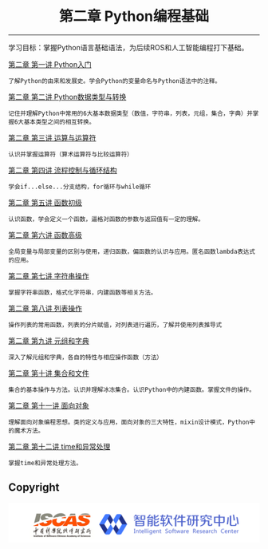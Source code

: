 # <center>第二章 Python编程基础</center>

---

学习目标：掌握Python语言基础语法，为后续ROS和人工智能编程打下基础。

[第二章 第一讲  Python入门](https://github.com/YunxiangLuo/ros/tree/master/chapter2/class1)

```
了解Python的由来和发展史。学会Python的变量命名与Python语法中的注释。
```

[第二章 第二讲  Python数据类型与转换](https://github.com/YunxiangLuo/ros/tree/master/chapter2/class2)

```
记住并理解Python中常用的6大基本数据类型（数值，字符串，列表，元组，集合，字典）并掌握6大基本类型之间的相互转换。
```

[第二章 第三讲 运算与运算符](https://github.com/YunxiangLuo/ros/tree/master/chapter2/class3)

```
认识并掌握运算符（算术运算符与比较运算符）
```

[第二章 第四讲 流程控制与循环结构](https://github.com/YunxiangLuo/ros/tree/master/chapter2/class4)

```
学会if...else...分支结构，for循环与while循环
```

[第二章 第五讲 函数初级](https://github.com/YunxiangLuo/ros/tree/master/chapter2/class5)

```
认识函数，学会定义一个函数，逼格对函数的参数与返回值有一定的理解。
```

[第二章 第六讲 函数高级](https://github.com/YunxiangLuo/ros/tree/master/chapter2/class6)

```
全局变量与局部变量的区别与使用，递归函数，偏函数的认识与应用。匿名函数lambda表达式的应用。
```

[第二章 第七讲 字符串操作](https://github.com/YunxiangLuo/ros/tree/master/chapter2/class7)

```
掌握字符串函数，格式化字符串，内建函数等相关方法。
```

[第二章 第八讲 列表操作](https://github.com/YunxiangLuo/ros/tree/master/chapter2/class8)

```
操作列表的常用函数，列表的分片赋值，对列表进行遍历，了解并使用列表推导式
```
[第二章 第九讲 元组和字典](https://github.com/YunxiangLuo/ros/tree/master/chapter2/class9)

```
深入了解元组和字典，各自的特性与相应操作函数（方法）
```
[第二章 第十讲 集合和文件](https://github.com/YunxiangLuo/ros/tree/master/chapter2/class10)

```
集合的基本操作与方法。认识并理解冰冻集合。认识Python中的内建函数。掌握文件的操作。
```
[第二章 第十一讲 面向对象](https://github.com/YunxiangLuo/ros/tree/master/chapter2/class11)

```
理解面向对象编程思想。类的定义与应用，面向对象的三大特性，mixin设计模式，Python中的魔术方法。
```

[第二章 第十二讲 time和异常处理](https://github.com/YunxiangLuo/ros/tree/master/chapter2/class12)

```
掌握time和异常处理方法。
```
## Copyright

![Logo](../joint_logo.png)
